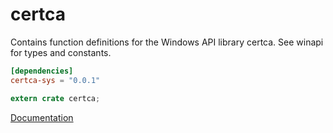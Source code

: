 # certca #
Contains function definitions for the Windows API library certca. See winapi for types and constants.

```toml
[dependencies]
certca-sys = "0.0.1"
```

```rust
extern crate certca;
```

[Documentation](https://retep998.github.io/doc/winapi/certca/)
